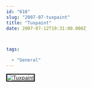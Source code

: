 ```yaml
---
id: "616"
slug: "2007-07-tuxpaint"
title: "Tuxpaint"
date: 2007-07-12T19:31:00.000Z



tags:

  - "General"
---
```

<div class="sqs-html-content">
  <div style="float: left; margin-right: 10px; margin-bottom: 10px;"> <a href="http://www.flickr.com/photos/mclazarus/792007617/" title="Tuxpaint"><img src="http://farm2.static.flickr.com/1367/792007617_6be00c20d2_m.jpg" alt="Tuxpaint" style="border: solid 2px #000000;" /></a>
</div>
<p><br clear="all" /></p>
</div>
